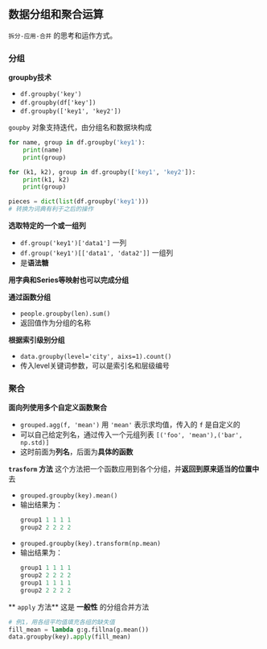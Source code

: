 ## 数据分组和聚合运算
`拆分-应用-合并` 的思考和运作方式。

### 分组
**groupby技术**
+ `df.groupby('key')`
+ `df.groupby(df['key'])`
+ `df.groupby(['key1', 'key2'])`

`goupby` 对象支持迭代，由分组名和数据块构成
```py
for name, group in df.groupby('key1'):
    print(name)
    print(group)

for (k1, k2), group in df.groupby(['key1', 'key2']):
    print(k1, k2)
    print(group)

pieces = dict(list(df.groupby('key1')))
# 转换为词典有利于之后的操作
```

**选取特定的一个或一组列**
+ `df.group('key1')['data1']` 一列
+ `df.group('key1')[['data1', 'data2']]` 一组列
+ 是**语法糖**

**用字典和Series等映射也可以完成分组**

**通过函数分组**
+ `people.groupby(len).sum()`
+ 返回值作为分组的名称

**根据索引级别分组**
+ `data.groupby(level='city', aixs=1).count()`
+ 传入level关键词参数，可以是索引名和层级编号

### 聚合
**面向列使用多个自定义函数聚合**
+ `grouped.agg(f, 'mean')` 用 `'mean'` 表示求均值，传入的 `f` 是自定义的
+ 可以自己给定列名，通过传入一个元组列表 `[('foo', 'mean'),('bar', np.std)]`
+ 这时前面为**列名**，后面为**具体的函数**

**`trasform` 方法**
这个方法把一个函数应用到各个分组，并**返回到原来适当的位置中**去
+ `grouped.groupby(key).mean()`
+ 输出结果为：
    ```py
    group1 1 1 1 1
    group2 2 2 2 2
    ```
+ `grouped.groupby(key).transform(np.mean)`
+ 输出结果为：
    ```py
    group1 1 1 1 1
    group2 2 2 2 2
    group1 1 1 1 1
    group2 2 2 2 2
    ```

** `apply` 方法**
这是 **一般性** 的分组合并方法
```py
# 例1，用各组平均值填充各组的缺失值
fill_mean = lambda g:g.fillna(g.mean())
data.groupby(key).apply(fill_mean) 
